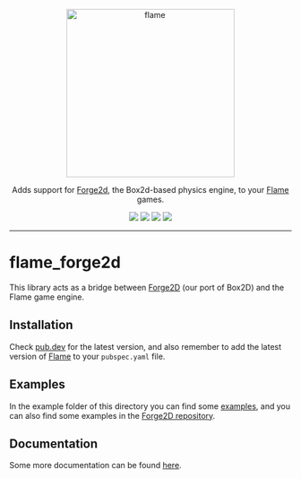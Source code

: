 <!-- markdownlint-disable MD013 -->
<p align="center">
  <a href="https://github.com/flame-engine/forge2d">
    <img alt="flame" width="300px" src="https://raw.githubusercontent.com/flame-engine/forge2d/main/design/with-text.png">
  </a>
</p>

<p align="center">
Adds support for <a href="https://github.com/flame-engine/forge2d">Forge2d</a>, the Box2d-based physics engine, to your <a href="https://github.com/flame-engine/flame">Flame</a> games.
</p>

<p align="center">
  <a title="Pub" href="https://pub.dev/packages/flame_forge2d" ><img src="https://img.shields.io/pub/v/flame_forge2d.svg?style=popout" /></a>
  <a title="Test" href="https://github.com/flame-engine/flame/actions?query=workflow%3Acicd+branch%3Amain"><img src="https://github.com/flame-engine/flame/actions/workflows/cicd.yml/badge.svg?branch=main&event=push"/></a>
  <a title="Discord" href="https://discord.gg/pxrBmy4"><img src="https://img.shields.io/discord/509714518008528896.svg"/></a>
  <a title="Melos" href="https://github.com/invertase/melos"><img src="https://img.shields.io/badge/maintained%20with-melos-f700ff.svg"/></a>
</p>

---
<!-- markdownlint-enable MD013 -->

<!-- markdownlint-disable-next-line MD002 -->

# flame_forge2d

This library acts as a bridge between [Forge2D](https://github.com/flame-engine/forge2d) (our port
of Box2D) and the Flame game engine.


## Installation

Check [pub.dev](https://pub.dev/packages/flame_forge2d/install) for the latest version, and also
remember to add the latest version of [Flame](https://pub.dev/packages/flame/install) to your
`pubspec.yaml` file.


## Examples

In the example folder of this directory you can find some
[examples](https://github.com/flame-engine/flame/tree/main/examples/lib/stories/bridge_libraries/flame_forge2d),
and you can also find some examples in the
[Forge2D repository](https://github.com/flame-engine/forge2d/tree/main/packages/forge2d/example).


## Documentation

Some more documentation can be found
[here](https://docs.flame-engine.org/main/bridge_packages/flame_forge2d/flame_forge2d.html).


